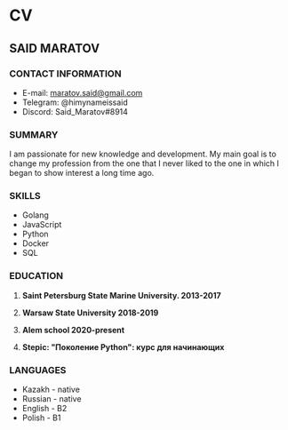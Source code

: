 # CV

## SAID MARATOV

### CONTACT INFORMATION

- E-mail: maratov.said@gmail.com
- Telegram: @himynameissaid
- Discord: Said_Maratov#8914

### SUMMARY 
 I am passionate for new knowledge and development. My main goal is to change my profession from the one that I never liked to the one in which I began to show interest a long time ago.

### SKILLS
 - Golang
 - JavaScript
 - Python
 - Docker
 - SQL

### EDUCATION

1. **Saint Petersburg State Marine University. 2013-2017**

2. **Warsaw State University 2018-2019**

3. **Alem school 2020-present**

4. **Stepic: "Поколение Python": курс для начинающих**

### LANGUAGES
 
 - Kazakh - native
 - Russian - native
 - English - B2
 - Polish - B1
 
 
